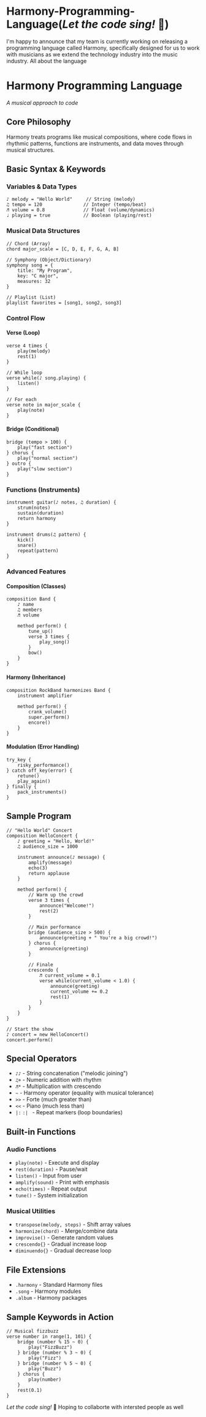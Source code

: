 # Harmony-Programming-Language(*Let the code sing!* 🎵)
I'm happy to announce that my team is currently working on releasing a programming language called Harmony, specifically designed for us to work with musicians as we extend the technology industry into the music industry.
All about the language 
# Harmony Programming Language

*A musical approach to code*

## Core Philosophy
Harmony treats programs like musical compositions, where code flows in rhythmic patterns, functions are instruments, and data moves through musical structures.

## Basic Syntax & Keywords

### Variables & Data Types
```harmony
♪ melody = "Hello World"     // String (melody)
♫ tempo = 120               // Integer (tempo/beat)
♬ volume = 0.8              // Float (volume/dynamics)
♩ playing = true            // Boolean (playing/rest)
```

### Musical Data Structures
```harmony
// Chord (Array)
chord major_scale = [C, D, E, F, G, A, B]

// Symphony (Object/Dictionary)  
symphony song = {
    title: "My Program",
    key: "C major",
    measures: 32
}

// Playlist (List)
playlist favorites = [song1, song2, song3]
```

### Control Flow

#### Verse (Loop)
```harmony
verse 4 times {
    play(melody)
    rest(1)
}

// While loop
verse while(♪ song.playing) {
    listen()
}

// For each
verse note in major_scale {
    play(note)
}
```

#### Bridge (Conditional)
```harmony
bridge (tempo > 100) {
    play("fast section")
} chorus {
    play("normal section")  
} outro {
    play("slow section")
}
```

### Functions (Instruments)
```harmony
instrument guitar(♪ notes, ♫ duration) {
    strum(notes)
    sustain(duration)
    return harmony
}

instrument drums(♫ pattern) {
    kick()
    snare()
    repeat(pattern)
}
```

### Advanced Features

#### Composition (Classes)
```harmony
composition Band {
    ♪ name
    ♫ members
    ♬ volume
    
    method perform() {
        tune_up()
        verse 3 times {
            play_song()
        }
        bow()
    }
}
```

#### Harmony (Inheritance)
```harmony
composition RockBand harmonizes Band {
    instrument amplifier
    
    method perform() {
        crank_volume()
        super.perform()
        encore()
    }
}
```

#### Modulation (Error Handling)
```harmony
try_key {
    risky_performance()
} catch off_key(error) {
    retune()
    play_again()
} finally {
    pack_instruments()
}
```

## Sample Program

```harmony
// "Hello World" Concert
composition HelloConcert {
    ♪ greeting = "Hello, World!"
    ♫ audience_size = 1000
    
    instrument announce(♪ message) {
        amplify(message)
        echo(3)
        return applause
    }
    
    method perform() {
        // Warm up the crowd
        verse 3 times {
            announce("Welcome!")
            rest(2)
        }
        
        // Main performance
        bridge (audience_size > 500) {
            announce(greeting + " You're a big crowd!")
        } chorus {
            announce(greeting)
        }
        
        // Finale
        crescendo {
            ♬ current_volume = 0.1
            verse while(current_volume < 1.0) {
                announce(greeting)
                current_volume += 0.2
                rest(1)
            }
        }
    }
}

// Start the show
♪ concert = new HelloConcert()
concert.perform()
```

## Special Operators

- `♪♪` - String concatenation ("melodic joining")
- `♫+` - Numeric addition with rhythm
- `♬*` - Multiplication with crescendo
- `~` - Harmony operator (equality with musical tolerance)
- `>>` - Forte (much greater than)
- `<<` - Piano (much less than)
- `|:` `:| ` - Repeat markers (loop boundaries)

## Built-in Functions

### Audio Functions
- `play(note)` - Execute and display
- `rest(duration)` - Pause/wait
- `listen()` - Input from user
- `amplify(sound)` - Print with emphasis
- `echo(times)` - Repeat output
- `tune()` - System initialization

### Musical Utilities
- `transpose(melody, steps)` - Shift array values
- `harmonize(chord)` - Merge/combine data
- `improvise()` - Generate random values
- `crescendo{}` - Gradual increase loop
- `diminuendo{}` - Gradual decrease loop

## File Extensions
- `.harmony` - Standard Harmony files
- `.song` - Harmony modules
- `.album` - Harmony packages

## Sample Keywords in Action

```harmony
// Musical fizzbuzz
verse number in range(1, 101) {
    bridge (number % 15 ~ 0) {
        play("FizzBuzz")
    } bridge (number % 3 ~ 0) {
        play("Fizz") 
    } bridge (number % 5 ~ 0) {
        play("Buzz")
    } chorus {
        play(number)
    }
    rest(0.1)
}
```

*Let the code sing!* 🎵
Hoping to collaborte with intersted people as well
